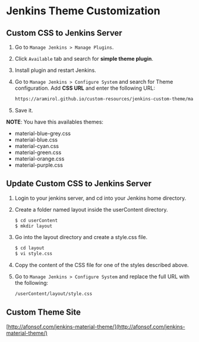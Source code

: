 # Jenkins Theme Customization

## Custom CSS to Jenkins Server
1. Go to `Manage Jenkins > Manage Plugins`. 
2. Click `Available` tab and search for **simple theme plugin**.
2. Install plugin and restart Jenkins.
3. Go to `Manage Jenkins > Configure System` and search for Theme configuration. Add **CSS URL** and enter the following URL:
   ```sh
   https://aramirol.github.io/custom-resources/jenkins-custom-theme/material-cyan.css
   ```
   
4. Save it.

**NOTE**: You have this availables themes:
* material-blue-grey.css
* material-blue.css
* material-cyan.css
* material-green.css
* material-orange.css
* material-purple.css


## Update Custom CSS to Jenkins Server
1. Login to your jenkins server, and cd into your Jenkins home directory.
2. Create a folder named layout inside the userContent directory.
   ```sh
   $ cd userContent
   $ mkdir layout
   ```
   
3. Go into the layout directory and create a style.css file.
   ```sh
   $ cd layout
   $ vi style.css
   ```
4. Copy the content of the CSS file for one of the styles described above.
5. Go to `Manage Jenkins > Configure System` and replace the full URL with the following:
   ```sh
   /userContent/layout/style.css
   ```

## Custom Theme Site

[http://afonsof.com/jenkins-material-theme/](http://afonsof.com/jenkins-material-theme/)
